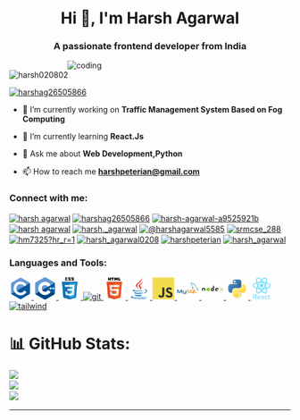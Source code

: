 
<h1 align="center">Hi 👋, I'm Harsh Agarwal</h1>
<h3 align="center">A passionate frontend developer from India</h3>
<img align="right" alt="coding" width="400" src="https://media.tenor.com/GfSX-u7VGM4AAAAC/coding.gif">

<p align="left"> <img src="https://komarev.com/ghpvc/?username=harsh020802&label=Profile%20views&color=0e75b6&style=flat" alt="harsh020802" /> </p>

<p align="left"> <a href="https://twitter.com/harshag26505866" target="blank"><img src="https://img.shields.io/twitter/follow/harshag26505866?logo=twitter&style=for-the-badge" alt="harshag26505866" /></a> </p>

- 🔭 I’m currently working on **Traffic Management System Based on Fog Computing**

- 🌱 I’m currently learning **React.Js**

- 💬 Ask me about **Web Development,Python**

- 📫 How to reach me **harshpeterian@gmail.com**

<h3 align="left">Connect with me:</h3>
<p align="left">
<a href="https://codepen.io/harsh agarwal" target="blank"><img align="center" src="https://raw.githubusercontent.com/rahuldkjain/github-profile-readme-generator/master/src/images/icons/Social/codepen.svg" alt="harsh agarwal" height="30" width="40" /></a>
<a href="https://twitter.com/harshag26505866" target="blank"><img align="center" src="https://raw.githubusercontent.com/rahuldkjain/github-profile-readme-generator/master/src/images/icons/Social/twitter.svg" alt="harshag26505866" height="30" width="40" /></a>
<a href="https://linkedin.com/in/harsh-agarwal-a9525921b" target="blank"><img align="center" src="https://raw.githubusercontent.com/rahuldkjain/github-profile-readme-generator/master/src/images/icons/Social/linked-in-alt.svg" alt="harsh-agarwal-a9525921b" height="30" width="40" /></a>
<a href="https://fb.com/harsh agarwal" target="blank"><img align="center" src="https://raw.githubusercontent.com/rahuldkjain/github-profile-readme-generator/master/src/images/icons/Social/facebook.svg" alt="harsh agarwal" height="30" width="40" /></a>
<a href="https://instagram.com/harsh._agarwal" target="blank"><img align="center" src="https://raw.githubusercontent.com/rahuldkjain/github-profile-readme-generator/master/src/images/icons/Social/instagram.svg" alt="harsh._agarwal" height="30" width="40" /></a>
<a href="https://www.youtube.com/c/@harshagarwal5585" target="blank"><img align="center" src="https://raw.githubusercontent.com/rahuldkjain/github-profile-readme-generator/master/src/images/icons/Social/youtube.svg" alt="@harshagarwal5585" height="30" width="40" /></a>
<a href="https://www.codechef.com/users/srmcse_288" target="blank"><img align="center" src="https://cdn.jsdelivr.net/npm/simple-icons@3.1.0/icons/codechef.svg" alt="srmcse_288" height="30" width="40" /></a>
<a href="https://www.hackerrank.com/hm7325?hr_r=1" target="blank"><img align="center" src="https://raw.githubusercontent.com/rahuldkjain/github-profile-readme-generator/master/src/images/icons/Social/hackerrank.svg" alt="hm7325?hr_r=1" height="30" width="40" /></a>
<a href="https://www.leetcode.com/harsh_agarwal0208" target="blank"><img align="center" src="https://raw.githubusercontent.com/rahuldkjain/github-profile-readme-generator/master/src/images/icons/Social/leet-code.svg" alt="harsh_agarwal0208" height="30" width="40" /></a>
<a href="https://auth.geeksforgeeks.org/user/harshpeterian" target="blank"><img align="center" src="https://raw.githubusercontent.com/rahuldkjain/github-profile-readme-generator/master/src/images/icons/Social/geeks-for-geeks.svg" alt="harshpeterian" height="30" width="40" /></a>
<a href="https://discord.gg/harsh_agarwal" target="blank"><img align="center" src="https://raw.githubusercontent.com/rahuldkjain/github-profile-readme-generator/master/src/images/icons/Social/discord.svg" alt="harsh_agarwal" height="30" width="40" /></a>
</p>

<h3 align="left">Languages and Tools:</h3>
<p align="left"> <a href="https://www.cprogramming.com/" target="_blank" rel="noreferrer"> <img src="https://raw.githubusercontent.com/devicons/devicon/master/icons/c/c-original.svg" alt="c" width="40" height="40"/> </a> <a href="https://www.w3schools.com/cpp/" target="_blank" rel="noreferrer"> <img src="https://raw.githubusercontent.com/devicons/devicon/master/icons/cplusplus/cplusplus-original.svg" alt="cplusplus" width="40" height="40"/> </a> <a href="https://www.w3schools.com/css/" target="_blank" rel="noreferrer"> <img src="https://raw.githubusercontent.com/devicons/devicon/master/icons/css3/css3-original-wordmark.svg" alt="css3" width="40" height="40"/> </a> <a href="https://git-scm.com/" target="_blank" rel="noreferrer"> <img src="https://www.vectorlogo.zone/logos/git-scm/git-scm-icon.svg" alt="git" width="40" height="40"/> </a> <a href="https://www.w3.org/html/" target="_blank" rel="noreferrer"> <img src="https://raw.githubusercontent.com/devicons/devicon/master/icons/html5/html5-original-wordmark.svg" alt="html5" width="40" height="40"/> </a> <a href="https://www.java.com" target="_blank" rel="noreferrer"> <img src="https://raw.githubusercontent.com/devicons/devicon/master/icons/java/java-original.svg" alt="java" width="40" height="40"/> </a> <a href="https://developer.mozilla.org/en-US/docs/Web/JavaScript" target="_blank" rel="noreferrer"> <img src="https://raw.githubusercontent.com/devicons/devicon/master/icons/javascript/javascript-original.svg" alt="javascript" width="40" height="40"/> </a> <a href="https://www.mysql.com/" target="_blank" rel="noreferrer"> <img src="https://raw.githubusercontent.com/devicons/devicon/master/icons/mysql/mysql-original-wordmark.svg" alt="mysql" width="40" height="40"/> </a> <a href="https://nodejs.org" target="_blank" rel="noreferrer"> <img src="https://raw.githubusercontent.com/devicons/devicon/master/icons/nodejs/nodejs-original-wordmark.svg" alt="nodejs" width="40" height="40"/> </a> <a href="https://www.python.org" target="_blank" rel="noreferrer"> <img src="https://raw.githubusercontent.com/devicons/devicon/master/icons/python/python-original.svg" alt="python" width="40" height="40"/> </a> <a href="https://reactjs.org/" target="_blank" rel="noreferrer"> <img src="https://raw.githubusercontent.com/devicons/devicon/master/icons/react/react-original-wordmark.svg" alt="react" width="40" height="40"/> </a> <a href="https://tailwindcss.com/" target="_blank" rel="noreferrer"> <img src="https://www.vectorlogo.zone/logos/tailwindcss/tailwindcss-icon.svg" alt="tailwind" width="40" height="40"/> </a> </p>

# 📊 GitHub Stats:
![](https://github-readme-stats.vercel.app/api?username=Harsh020802&theme=merko&hide_border=false&include_all_commits=false&count_private=false)<br/>
![](https://github-readme-streak-stats.herokuapp.com/?user=Harsh020802&theme=merko&hide_border=false)<br/>
![](https://github-readme-stats.vercel.app/api/top-langs/?username=Harsh020802&theme=merko&hide_border=false&include_all_commits=false&count_private=false&layout=compact)

---

